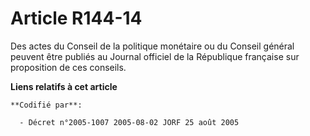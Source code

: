 # Article R144-14

Des actes du Conseil de la politique monétaire ou du Conseil général peuvent être publiés au Journal officiel de la
République française sur proposition de ces conseils.

**Liens relatifs à cet article**

	**Codifié par**:

	  - Décret n°2005-1007 2005-08-02 JORF 25 août 2005
